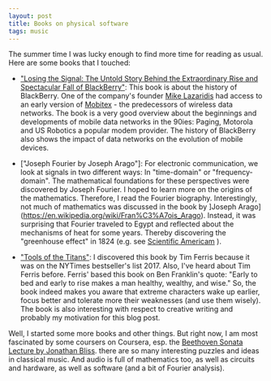 ```yaml
---
layout: post
title: Books on physical software 
tags: music 
---
```

The summer time I was lucky enough to find more time for reading as usual. Here are some books that I touched:

* ["Losing the Signal: The Untold Story Behind the Extraordinary Rise and Spectacular Fall of BlackBerry"](https://www.goodreads.com/book/show/25602451-losing-the-signal): This book is about the history of BlackBerry. One of the company's founder [Mike Lazaridis](https://en.wikipedia.org/wiki/Mike_Lazaridis) had access to an early version of [Mobitex](https://en.wikipedia.org/wiki/Mobitex) - the predecessors of wireless data networks. The book is a very good overview about the beginnings and developments of mobile data networks in the 90ies: Paging, Motorola and US Robotics a popular modem provider.  The history of BlackBerry also shows the impact of data networks on the evolution of mobile devices.

* ["Joseph Fourier by Joseph Arago"]:  For electronic communication, we look at signals in two different ways: In "time-domain" or "frequency-domain". The mathematical foundations for these perspectives were discovered by Joseph Fourier. I hoped to learn more on the origins of the mathematics. Therefore, I read the Fourier biography. Interestingly, not much of mathematics was discussed in the book by ]Joseph Arago](https://en.wikipedia.org/wiki/Fran%C3%A7ois_Arago). Instead, it was surprising that Fourier traveled to Egypt  and reflected about the mechanisms of heat for some years. Thereby discovering the "greenhouse effect" in 1824 (e.g. see [Scientific Americam](https://blogs.scientificamerican.com/plugged-in/why-we-know-about-the-greenhouse-gas-effect/) ). 

* ["Tools of the Titans"](https://www.goodreads.com/book/show/31823677-tools-of-titans): I discovered this book by Tim Ferris because it was on the NYTimes bestseller's list 2017. Also, I've heard about Tim Ferris before. Ferris' based this book on Ben Franklin's quote: "Early to bed and early to rise makes a man healthy, wealthy, and wise." So, the book indeed makes you aware that extreme characters wake up earlier, focus better and tolerate more their weaknesses (and use them wisely). The book is also interesting with respect to creative writing and probably my motivation for this blog post.

Well, I started some more books and other things. But right now, I am most fascinated by some coursers on Coursera, esp. the [Beethoven Sonata Lecture by Jonathan Bliss](https://www.coursera.org/learn/beethoven-piano-sonatas/lecture/E2dNG/re-shaping-the-sonata-op-26). there are so many interesting puzzles and ideas in classical music. And audio is full of mathematics too, as well as circuits and hardware, as well as software (and a bit of Fourier analysis).



